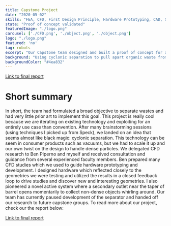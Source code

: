 ```yaml
---
title: Capstone Project
date: "2020-05-02"
skills: "FEA, CFD, First Design Principle, Hardware Prototyping, CAD, Sketching, Testing"
state: "Proof of concept validated"
featuredImage: "./logo.png"
carousel: ['./CFD.png', './object.png', './object.png']
logo: "./logo.png"
featured: 'no'
tag: robots
excerpt: "Our Capstone team designed and built a proof of concept for a whole new way of organic separation."
background: "Using cyclonic separation to pull apart organic waste from inorganics."
backgroundColor: "#4ea832"
---
```


[Link to final report](https://docs.google.com/document/d/19WxKuGs0ZhnZh1FwBRwzyolPr-a6xpLwXAq5vymDKMg/edit?usp=sharing)

# Short summary

In short, the team had formulated a broad objective to separate wastes and had very little prior art to implement this goal. This project is really cool because we are iterating on existing technology and exploiting for an entirely use case than convention. After many brainstorming sessions (using techniques I picked up from Speck), we landed on an idea that seems almost like black magic: cyclonic separation. This technology can be seem in consumer products such as vacuums, but we had to scale it up and our own twist on the design to handle dense particles. We delegated CFD research to Ben Piperno and myself and received consultation and guidance from several experienced faculty members. Ben prepared many CFD studies which we used to guide hardware prototyping and development. I designed hardware which reflected closely to the geometries we were testing and utilized the results in a closed feedback loop to drive studies and discover new and interesting geometries. I also pioneered a novel active system where a secondary outlet near the taper of barrel opens momentarily to collect non-dense objects whirling around. Our team has currently paused development of the separator and handed off our research to future capstone groups. To read more about our project, check our the report below:


[Link to final report](https://docs.google.com/document/d/19WxKuGs0ZhnZh1FwBRwzyolPr-a6xpLwXAq5vymDKMg/edit?usp=sharing)
